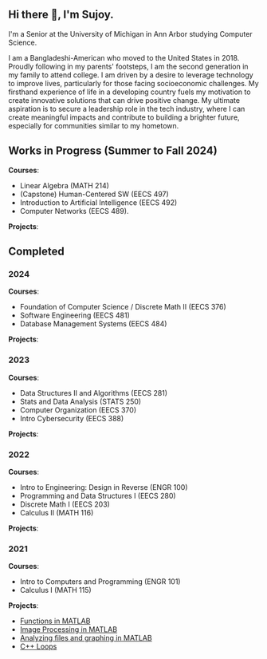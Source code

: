 ## Hi there 👋, I'm Sujoy.
I'm a Senior at the University of Michigan in Ann Arbor studying Computer Science.

I am a Bangladeshi-American who moved to the United States in 2018. Proudly following in my parents' footsteps, I am the second generation in my family to attend college. I am driven by a desire to leverage technology to improve lives, particularly for those facing socioeconomic challenges. My firsthand experience of life in a developing country fuels my motivation to create innovative solutions that can drive positive change. My ultimate aspiration is to secure a leadership role in the tech industry, where I can create meaningful impacts and contribute to building a brighter future, especially for communities similar to my hometown.

## Works in Progress (Summer to Fall 2024)
**Courses**: 
- Linear Algebra (MATH 214)
- (Capstone) Human-Centered SW (EECS 497)
- Introduction to Artificial Intelligence (EECS 492)
- Computer Networks (EECS 489).

**Projects**:

## Completed
### 2024
**Courses**: 
- Foundation of Computer Science / Discrete Math II (EECS 376)
- Software Engineering (EECS 481)
- Database Management Systems (EECS 484)

**Projects**: 
### 2023
**Courses**: 
- Data Structures II and Algorithms (EECS 281)
- Stats and Data Analysis (STATS 250)
- Computer Organization (EECS 370)
- Intro Cybersecurity (EECS 388)

**Projects**: 

### 2022
**Courses**: 
- Intro to Engineering: Design in Reverse (ENGR 100)
- Programming and Data Structures I (EECS 280)
- Discrete Math I (EECS 203)
- Calculus II (MATH 116)

**Projects**: 

### 2021
**Courses**: 
- Intro to Computers and Programming (ENGR 101)
- Calculus I (MATH 115)

**Projects**: 
- [Functions in MATLAB](https://github.com/Sujoy-Barua/fall21p1/blob/main/README.md)
- [Image Processing in MATLAB](https://github.com/Sujoy-Barua/fall21p2/blob/main/README.md)
- [Analyzing files and graphing in MATLAB](https://github.com/Sujoy-Barua/fall21p3/blob/main/README.md)
- [C++ Loops](https://github.com/Sujoy-Barua/fall21p4/blob/main/README.md)

<!--
**Sujoy-Barua/Sujoy-Barua** is a ✨ _special_ ✨ repository because its `README.md` (this file) appears on your GitHub profile.

Here are some ideas to get you started:

- 🔭 I’m currently working on ...
- 🌱 I’m currently learning ...
- 👯 I’m looking to collaborate on ...
- 🤔 I’m looking for help with ...
- 💬 Ask me about ...
- 📫 How to reach me: ...
- 😄 Pronouns: ...
- ⚡ Fun fact: ...
-->
